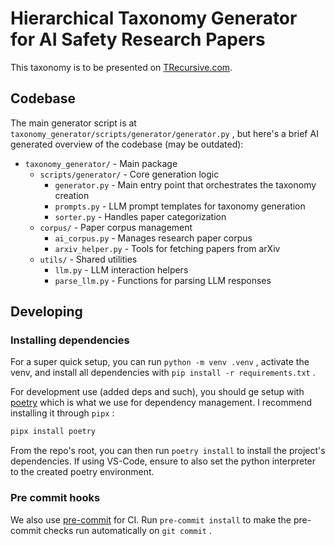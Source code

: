 # Hierarchical Taxonomy Generator for AI Safety Research Papers

This taxonomy is to be presented on [TRecursive.com](https://trecursive.com).

## Codebase

The main generator script is at `taxonomy_generator/scripts/generator/generator.py` , but here's a brief AI generated overview of the codebase (may be outdated):

- `taxonomy_generator/` - Main package
  - `scripts/generator/` - Core generation logic
    - `generator.py` - Main entry point that orchestrates the taxonomy creation
    - `prompts.py` - LLM prompt templates for taxonomy generation
    - `sorter.py` - Handles paper categorization
  - `corpus/` - Paper corpus management
    - `ai_corpus.py` - Manages research paper corpus
    - `arxiv_helper.py` - Tools for fetching papers from arXiv
  - `utils/` - Shared utilities
    - `llm.py` - LLM interaction helpers
    - `parse_llm.py` - Functions for parsing LLM responses

## Developing

### Installing dependencies

For a super quick setup, you can run `python -m venv .venv` , activate the venv, and install all dependencies with `pip install -r requirements.txt` .

For development use (added deps and such), you should ge setup with [poetry](https://python-poetry.org/docs/) which is what we use for dependency management. I recommend installing it through `pipx` :

```bash
pipx install poetry
```

From the repo's root, you can then run `poetry install` to install the project's dependencies. If using VS-Code, ensure to also set the python interpreter to the created poetry environment.

### Pre commit hooks

We also use [pre-commit](https://pre-commit.com/) for CI. Run `pre-commit install` to make the pre-commit checks run automatically on `git commit` .
